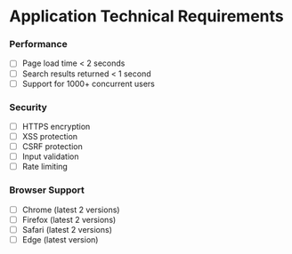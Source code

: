 # Application Technical Requirements

### Performance
- [ ] Page load time < 2 seconds
- [ ] Search results returned < 1 second
- [ ] Support for 1000+ concurrent users

### Security
- [ ] HTTPS encryption
- [ ] XSS protection
- [ ] CSRF protection
- [ ] Input validation
- [ ] Rate limiting

### Browser Support
- [ ] Chrome (latest 2 versions)
- [ ] Firefox (latest 2 versions)
- [ ] Safari (latest 2 versions)
- [ ] Edge (latest version)